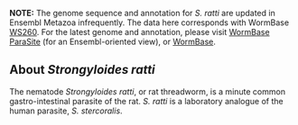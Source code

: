 **NOTE:** The genome sequence and annotation for *S. ratti* are updated
in Ensembl Metazoa infrequently. The data here corresponds with WormBase
[WS260](ftp://ftp.wormbase.org/pub/wormbase/releases/WS260). For the
latest genome and annotation, please visit [WormBase
ParaSite](http://parasite.wormbase.org) (for an Ensembl-oriented view),
or [WormBase](http://www.wormbase.org).

About *Strongyloides ratti*
---------------------------

The nematode *Strongyloides ratti*, or rat threadworm, is a minute
common gastro-intestinal parasite of the rat. *S. ratti* is a laboratory
analogue of the human parasite, *S. stercoralis*.
